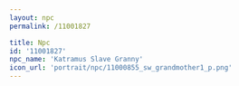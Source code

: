 ```yaml
---
layout: npc
permalink: /11001827

title: Npc
id: '11001827'
npc_name: 'Katramus Slave Granny'
icon_url: 'portrait/npc/11000855_sw_grandmother1_p.png'
---
```

